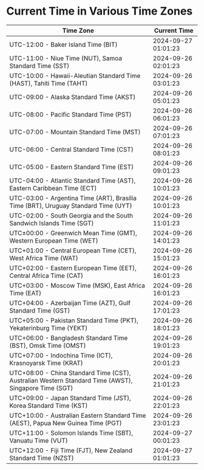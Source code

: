 # Current Time in Various Time Zones

| Time Zone | Current Time |
|-----------|--------------|
| UTC-12:00 - Baker Island Time (BIT) | 2024-09-27 01:01:23 |
| UTC-11:00 - Niue Time (NUT), Samoa Standard Time (SST) | 2024-09-26 02:01:23 |
| UTC-10:00 - Hawaii-Aleutian Standard Time (HAST), Tahiti Time (TAHT) | 2024-09-26 03:01:23 |
| UTC-09:00 - Alaska Standard Time (AKST) | 2024-09-26 05:01:23 |
| UTC-08:00 - Pacific Standard Time (PST) | 2024-09-26 06:01:23 |
| UTC-07:00 - Mountain Standard Time (MST) | 2024-09-26 07:01:23 |
| UTC-06:00 - Central Standard Time (CST) | 2024-09-26 08:01:23 |
| UTC-05:00 - Eastern Standard Time (EST) | 2024-09-26 09:01:23 |
| UTC-04:00 - Atlantic Standard Time (AST), Eastern Caribbean Time (ECT) | 2024-09-26 10:01:23 |
| UTC-03:00 - Argentina Time (ART), Brasília Time (BRT), Uruguay Standard Time (UYT) | 2024-09-26 10:01:23 |
| UTC-02:00 - South Georgia and the South Sandwich Islands Time (SGT) | 2024-09-26 11:01:23 |
| UTC±00:00 - Greenwich Mean Time (GMT), Western European Time (WET) | 2024-09-26 14:01:23 |
| UTC+01:00 - Central European Time (CET), West Africa Time (WAT) | 2024-09-26 15:01:23 |
| UTC+02:00 - Eastern European Time (EET), Central Africa Time (CAT) | 2024-09-26 16:01:23 |
| UTC+03:00 - Moscow Time (MSK), East Africa Time (EAT) | 2024-09-26 16:01:23 |
| UTC+04:00 - Azerbaijan Time (AZT), Gulf Standard Time (GST) | 2024-09-26 17:01:23 |
| UTC+05:00 - Pakistan Standard Time (PKT), Yekaterinburg Time (YEKT) | 2024-09-26 18:01:23 |
| UTC+06:00 - Bangladesh Standard Time (BST), Omsk Time (OMST) | 2024-09-26 19:01:23 |
| UTC+07:00 - Indochina Time (ICT), Krasnoyarsk Time (KRAT) | 2024-09-26 20:01:23 |
| UTC+08:00 - China Standard Time (CST), Australian Western Standard Time (AWST), Singapore Time (SGT) | 2024-09-26 21:01:23 |
| UTC+09:00 - Japan Standard Time (JST), Korea Standard Time (KST) | 2024-09-26 22:01:23 |
| UTC+10:00 - Australian Eastern Standard Time (AEST), Papua New Guinea Time (PGT) | 2024-09-26 23:01:23 |
| UTC+11:00 - Solomon Islands Time (SBT), Vanuatu Time (VUT) | 2024-09-27 00:01:23 |
| UTC+12:00 - Fiji Time (FJT), New Zealand Standard Time (NZST) | 2024-09-27 01:01:23 |
